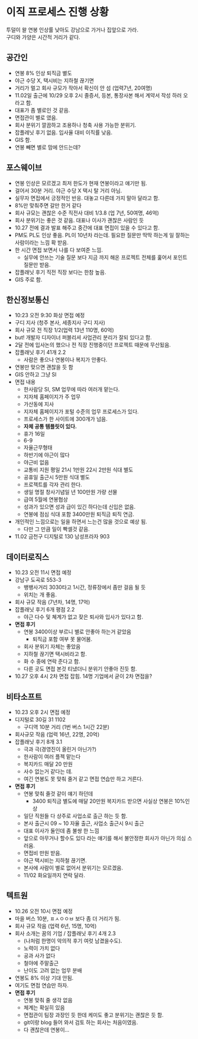 # 이직 프로세스 진행 상황

투덜이 왈 연봉 인상률 낮아도 강남으로 가거나 집앞으로 가라.  
구디와 가양은 시간적 거리가 같다.

## 공간인

- 연봉 8% 인상 퇴직금 별도
- 야근 수당 X, 택시비는 지하철 끊기면
- 거리가 멀고 회사 규모가 작아서 확신이 안 섬 (업력7년, 20여명)
- 11.02일 출근에 10/29 오후 2시 졸증서, 등본, 통장사본 해서 계약서 작성 하러 오라고 함.
- 대표가 좀 별로인 것 같음.
- 면접관이 별로 였음.
- 회사 분위기 깔끔하고 조용하나 청축 사용 가능한 분위기.
- 잡플레닛 후기 없음. 입사율 대비 이직률 낮음.
- GIS 함.
- 연봉 빼면 별로 맘에 안드는데?

## 포스웨이브

- 연봉 인상은 모르겠고 최저 한도가 현재 연봉이라고 얘기만 됨.
- 걸어서 30분 거리. 야근 수당 X 택시 탈 거리 아님.
- 실무자 면접에서 긍정적인 반응. 대놓고 다른데 가지 말아 달라고 함.
- 8%만 맞춰주면 갈만 한거 같다
- 회사 규모는 괜찮은 수준 직전사 대비 1/3.8 (업 7년, 50여명, 46억)
- 회사 분위기는 좋은 것 같음. 대표나 이사가 괜찮은 사람인 듯
- 10.27 전에 결과 발표 해주고 중간에 대표 면접이 있을 수 있다고 함.
- PM도 PL도 인상 좋음. PL이 10년차 라는데. 필요한 질문만 딱딱 하는게 일 잘하는 사람이라는 느낌 확 받음.
- 한 시간 면접 보면서 나를 다 보여준 느낌.
  - 실무에 안쓰는 기술 질문 보다 지금 까지 해온 프로젝트 전체를 훑어서 포인트 질문만 받음.
- 잡플래닛 후기 직전 직장 보다는 한참 높음.
- GIS 주로 함.

## 한신정보통신

- 10:23 오전 9:30 화상 면접 예정
- 구디 지사 (청주 본사, 세종지사 구디 지사)
- 회사 규모 전 직장 1/2(업력 13년 110명, 60억)
- but! 개발자 디자이너 퍼블리셔 사업관리 분리가 잘되 있다고 함.
- 2달 전에 입사논의 했으나 전 직장 진행중이던 프로젝트 때문에 무산됬음.
- 잡플래닛 후기 41개 2.2
  - 사람은 좋으나 연봉이나 복지가 안좋다.
- 연봉만 맞으면 괜찮을 듯 함
- GIS 안하고 그냥 SI
- 면접 내용
  - 한사람당 SI, SM 업무에 따라 여러개 맡는다.
  - 지자체 홈페이지가 주 업무
  - 가산동에 지사
  - 지자체 홈페이지가 포털 수준의 업무 프로세스가 있다.
  - 프로세스가 한 사이트에 300개가 넘음.
  - **자체 공통 템플릿이 있다.**
  - 휴가 16일
  - 6-9
  - 자율근무형태
  - 하반기에 야근이 많다
  - 야근비 없음
  - 교통비 지원 평일 21시 1만원 22시 2만원 식대 별도
  - 공휴일 출근시 5만원 식대 별도
  - 프로젝트를 각자 관리 한다.
  - 생일 명절 창사기념일 년 100만원 가량 선물
  - 급여 5월에 연봉협상
  - 성과가 있으면 성과 급이 있긴 하다는데 신입은 없음.
  - 연봉에 점심 식대 포함 3400만원 퇴직금 퇴직 연금.
- 개인적인 느낌으로는 일을 하면서 느는건 많을 것으로 예상 됨.
  - 다만 그 만큼 일이 빡셀것 같음.
- 11.02 금천구 디지털로 130 남성프라자 903

## 데이터로직스

- 10.23 오전 11시 면접 예정
- 강남구 도곡로 553-3
  - 뱅뱅사거리 3030타고 1시간, 정류장에서 좀만 걸음 될 듯
  - 위치는 개 좋음.
- 회사 규모 작음 (7년차, 14명, 17억)
- 잡플래닛 후기 6개 평점 2.2
  - 야근 다수 및 쳬계가 없고 잦은 퇴사와 입사가 있다고 함.
- **면접 후기**
  - 연봉 3400이상 부르니 별로 안좋아 하는거 같았음
    - 퇴직금 포함 여부 못 물어봄.
  - 회사 분위기 자체는 좋았음
  - 지하철 끊기면 택시비라고 함.
  - 화 수 중에 연락 준다고 함.
  - 다른 곳도 면접 본것 티냈더니 분위기 안좋아 진듯 함.
- 10.27 오후 4시 2차 면접 잡힘. 14명 기업에서 굳이 2차 면접을?

## 비타소프트

- 10.23 오후 2시 면접 예정
- 디지털로 30길 31 1102
  - 구디역 10분 거리 (1번 버스 1시간 22분)
- 회사규모 작음 (업력 16년, 22명, 20억)
- 잡플래닛 후기 8개 3.1
  - 극과 극(경영진이 올린거 아닌가?)
  - 한사람이 여러 플젝 맡는다
  - 복지카드 매달 20 만원
  - 사수 없는거 같다는 데.
  - 여긴 연봉도 못 맞춰 줄거 같고 면접 연습만 하고 거른다.
- **면접 후기**
  - 연봉 맞춰 줄것 같이 얘기 하던데
    - 3400 퇴직금 별도에 매달 20만원 복지카드 받으면 사실상 연봉은 10%인상
  - 일단 직원들 다 상주로 사업소로 출근 하는 듯 함.
  - 본사 출근시 09 ~ 10 자율 출근, 사업소 출근시 9시 출근
  - 대표 이사가 둘인데 좀 불쌍 한 느낌
  - 앞으로 아무거나 할수도 있다 라는 얘기를 해서 불안정한 회사가 아닌가 의심 스러움.
  - 면접비 만원 받음.
  - 야근 택시비는 지하철 끊기면.
  - 본사에 사람이 별로 없어서 분위기는 모르겠음.
  - 11/02 화요일까지 연락 달라.

## 텍트원

- 10.26 오전 10시 면접 예정
- 마을 버스 10분, ㅍㅅㅇㅇㅂ 보다 좀 더 거리가 됨.
- 회사 규모 작음 (업력 6년, 15명, 10억)
- 회사 소개는 꿈의 기업 / 잡플래닛 후기 4개 2.3
  - (나처럼 한명이 악의적 후기 여럿 남겼을수도).
  - 노력이 가치 없다
  - 공과 사가 없다
  - 철야에 주말출근
  - 난이도 고려 없는 업무 분배
- 연봉도 8% 이상 기대 안됨.
- 여기도 면접 연습만 하자.
- **면접 후기**
  - 연봉 맞춰 줄 생각 없음
  - 체계는 확실히 있음
  - 면접관이 팀장 과장인 듯 한데 케미도 좋고 분위기는 괜찮은 듯 함.
  - git이랑 blog 들어 와서 검토 하는 회사는 처음이였음.
  - 다 괜찮은데 연봉이...
